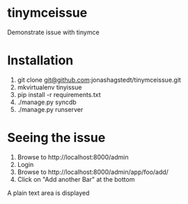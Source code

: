 tinymceissue
============

Demonstrate issue with tinymce

# Installation
1.  git clone git@github.com:jonashagstedt/tinymceissue.git
2.  mkvirtualenv tinyissue
3.  pip install -r requirements.txt
4.  ./manage.py syncdb
5.  ./manage.py runserver

# Seeing the issue
1.  Browse to http://localhost:8000/admin
2.  Login
3.  Browse to http://localhost:8000/admin/app/foo/add/
4.  Click on "Add another Bar" at the bottom

A plain text area is displayed
